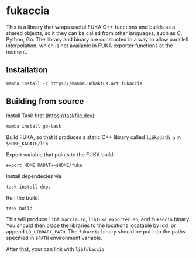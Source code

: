 fukaccia
========

This is a library that wraps useful FUKA C++ functions and builds as a shared objects,
so it they can be called from other languages, such as C, Python, Go.
The library and binary are constucted in a way to allow parallell interpolation,
which is not available in FUKA exporter functions at the moment.

Installation
----
```shell
mamba install -c https://mamba.unkaktus.art fukaccia
```

Building from source
----

Install Task first (https://taskfile.dev):
```shell
mamba install go-task
```

Build FUKA, so that it produces a static C++ library called `libkadath.a`
in `$HOME_KADATH/lib`.

Export variable that points to the FUKA build:
```shell
export HOME_KADATH=$HOME/fuka
```

Install dependecies via
```shell
task install-deps
```

Run the build:

```shell
task build
```

This will produce `libfukaccia.so`, `libfuka_exporter.so`, and `fukaccia` binary.
You should then place the libraries to the locations locatable by ldd, or
append `LD_LIBRARY_PATH`. The `fukaccia` binary should be put into the paths
specified in `$PATH` environment variable.

After that, your can link with `libfukaccia`.